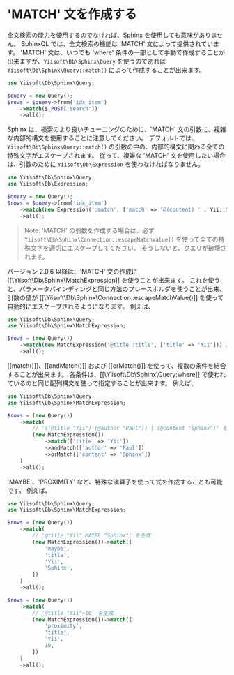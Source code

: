 'MATCH' 文を作成する
====================

全文検索の能力を使用するのでなければ、Sphinx を使用しても意味がありません。
SphinxQL では、全文検索の機能は 'MATCH' 文によって提供されています。
'MATCH' 文は、いつでも 'where' 条件の一部として手動で作成することが出来ますが、`Yiisoft\Db\Sphinx\Query` を使うのであれば `Yiisoft\Db\Sphinx\Query::match()` によって作成することが出来ます。

```php
use Yiisoft\Db\Sphinx\Query;

$query = new Query();
$rows = $query->from('idx_item')
    ->match($_POST['search'])
    ->all();
```

Sphinx は、検索のより良いチューニングのために、'MATCH' 文の引数に、複雑な内部的構文を使用することに注意してください。
デフォルトでは、`Yiisoft\Db\Sphinx\Query::match()` の引数の中の、内部的構文に関わる全ての特殊文字がエスケープされます。
従って、複雑な 'MATCH' 文を使用したい場合は、引数のために `Yiisoft\Db\Expression` を使わなければなりません。

```php
use Yiisoft\Db\Sphinx\Query;
use Yiisoft\Db\Expression;

$query = new Query();
$rows = $query->from('idx_item')
    ->match(new Expression(':match', ['match' => '@(content) ' . Yii::$app->sphinx->escapeMatchValue($_POST['search'])]))
    ->all();
```

> Note: 'MATCH' の引数を作成する場合は、必ず `Yiisoft\Db\Sphinx\Connection::escapeMatchValue()` を使って全ての特殊文字を適切にエスケープしてください。
  そうしないと、クエリが破壊されます。

バージョン 2.0.6 以降は、'MATCH' 文の作成に [[\Yiisoft\Db\Sphinx\MatchExpression]] を使うことが出来ます。
これを使うと、パラメータバインディングと同じ方法のプレースホルダを使うことが出来、引数の値が [[\Yiisoft\Db\Sphinx\Connection::escapeMatchValue()]] を使って自動的にエスケープされるようになります。
例えば、

```php
use Yiisoft\Db\Sphinx\Query;
use Yiisoft\Db\Sphinx\MatchExpression;

$rows = (new Query())
    ->match(new MatchExpression('@title :title', ['title' => 'Yii'])) // ':title' の値が自動的にエスケープされる
    ->all();
```

[[match()]]、[[andMatch()]] および [[orMatch()]] を使って、複数の条件を結合することが出来ます。
各条件は、[[\Yiisoft\Db\Sphinx\Query:where]] で使われているのと同じ配列構文を使って指定することが出来ます。
例えば、

```php
use Yiisoft\Db\Sphinx\Query;
use Yiisoft\Db\Sphinx\MatchExpression;

$rows = (new Query())
    ->match(
        // '((@title "Yii") (@author "Paul")) | (@content "Sphinx")' を生成
        (new MatchExpression())
            ->match(['title' => 'Yii'])
            ->andMatch(['author' => 'Paul'])
            ->orMatch(['content' => 'Sphinx'])
    )
    ->all();
```

'MAYBE'、'PROXIMITY' など、特殊な演算子を使って式を作成することも可能です。
例えば、

```php
use Yiisoft\Db\Sphinx\Query;
use Yiisoft\Db\Sphinx\MatchExpression;

$rows = (new Query())
    ->match(
        // '@title "Yii" MAYBE "Sphinx"' を生成
        (new MatchExpression())->match([
            'maybe',
            'title',
            'Yii',
            'Sphinx',
        ])
    )
    ->all();

$rows = (new Query())
    ->match(
        // '@title "Yii"~10' を生成
        (new MatchExpression())->match([
            'proximity',
            'title',
            'Yii',
            10,
        ])
    )
    ->all();
```
